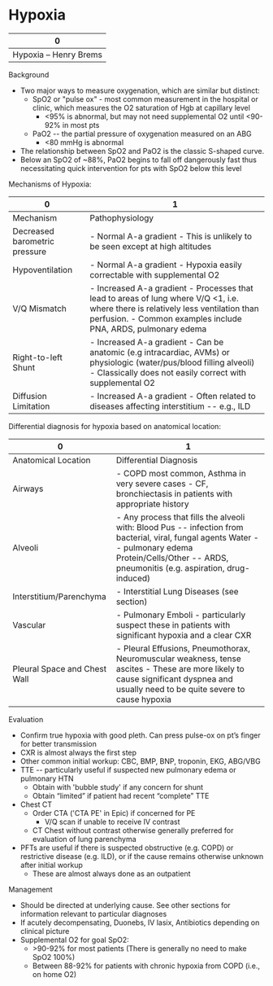 # Hypoxia
 
| 0                     |
|-----------------------|
| Hypoxia – Henry Brems |

Background

-   Two major ways to measure oxygenation, which are similar but
    distinct:
    -   SpO2 or "pulse ox" - most common measurement in the hospital or
        clinic, which measures the O2 saturation of Hgb at capillary
        level
        -   \<95% is abnormal, but may not need supplemental O2 until
            \<90-92% in most pts
    -   PaO2 -- the partial pressure of oxygenation measured on an ABG
        -   \<80 mmHg is abnormal
-   The relationship between SpO2 and PaO2 is the classic S-shaped
    curve.
-   Below an SpO2 of \~88%, PaO2 begins to fall off dangerously fast
    thus necessitating quick intervention for pts with SpO2 below this
    level

  

Mechanisms of Hypoxia:

| 0                             | 1                                                                                                                                                                                                    |
|-------------------------------|------------------------------------------------------------------------------------------------------------------------------------------------------------------------------------------------------|
| Mechanism                     | Pathophysiology                                                                                                                                                                                      |
| Decreased barometric pressure | \- Normal A-a gradient - This is unlikely to be seen except at high altitudes                                                                                                                        |
| Hypoventilation               | \- Normal A-a gradient - Hypoxia easily correctable with supplemental O2                                                                                                                             |
| V/Q Mismatch                  | \- Increased A-a gradient - Processes that lead to areas of lung where V/Q \<1, i.e. where there is relatively less ventilation than perfusion. - Common examples include PNA, ARDS, pulmonary edema |
| Right-to-left Shunt           | \- Increased A-a gradient - Can be anatomic (e.g intracardiac, AVMs) or physiologic (water/pus/blood filling alveoli) - Classically does not easily correct with supplemental O2                     |
| Diffusion Limitation          | \- Increased A-a gradient - Often related to diseases affecting interstitium -- e.g., ILD                                                                                                            |

Differential diagnosis for hypoxia based on anatomical location:

| 0                            | 1                                                                                                                                                                                                         |
|------------------------------|-----------------------------------------------------------------------------------------------------------------------------------------------------------------------------------------------------------|
| Anatomical Location          | Differential Diagnosis                                                                                                                                                                                    |
| Airways                      | \- COPD most common, Asthma in very severe cases - CF, bronchiectasis in patients with appropriate history                                                                                                |
| Alveoli                      | \- Any process that fills the alveoli with: Blood Pus -- infection from bacterial, viral, fungal agents Water -- pulmonary edema Protein/Cells/Other -- ARDS, pneumonitis (e.g. aspiration, drug-induced) |
| Interstitium/Parenchyma      | \- Interstitial Lung Diseases (see section)                                                                                                                                                               |
| Vascular                     | \- Pulmonary Emboli - particularly suspect these in patients with significant hypoxia and a clear CXR                                                                                                     |
| Pleural Space and Chest Wall | \- Pleural Effusions, Pneumothorax, Neuromuscular weakness, tense ascites - These are more likely to cause significant dyspnea and usually need to be quite severe to cause hypoxia                       |

Evaluation

-   Confirm true hypoxia with good pleth. Can press pulse-ox on pt’s
    finger for better transmission
-   CXR is almost always the first step
-   Other common initial workup: CBC, BMP, BNP, troponin, EKG, ABG/VBG
-   TTE -- particularly useful if suspected new pulmonary edema or
    pulmonary HTN
    -   Obtain with 'bubble study' if any concern for shunt
    -   Obtain “limited” if patient had recent “complete” TTE
-   Chest CT
    -   Order CTA ('CTA PE' in Epic) if concerned for PE
        -   V/Q scan if unable to receive IV contrast
    -   CT Chest without contrast otherwise generally preferred for
        evaluation of lung parenchyma
-   PFTs are useful if there is suspected obstructive (e.g. COPD) or
    restrictive disease (e.g. ILD), or if the cause remains otherwise
    unknown after initial workup
    -   These are almost always done as an outpatient

Management

-   Should be directed at underlying cause. See other sections for
    information relevant to particular diagnoses
-   If acutely decompensating, Duonebs, IV lasix, Antibiotics depending
    on clinical picture
-   Supplemental O2 for goal SpO2:
    -   \>90-92% for most patients (There is generally no need to make
        SpO2 100%)
    -   Between 88-92% for patients with chronic hypoxia from COPD
        (i.e., on home O2)
